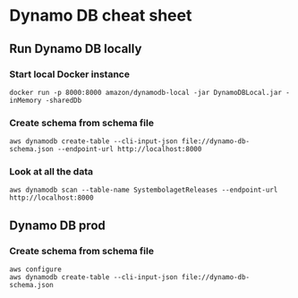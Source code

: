 # Dynamo DB cheat sheet

## Run Dynamo DB locally

### Start local Docker instance

    docker run -p 8000:8000 amazon/dynamodb-local -jar DynamoDBLocal.jar -inMemory -sharedDb

### Create schema from schema file

    aws dynamodb create-table --cli-input-json file://dynamo-db-schema.json --endpoint-url http://localhost:8000

### Look at all the data

    aws dynamodb scan --table-name SystembolagetReleases --endpoint-url http://localhost:8000

## Dynamo DB prod

### Create schema from schema file

    aws configure
    aws dynamodb create-table --cli-input-json file://dynamo-db-schema.json